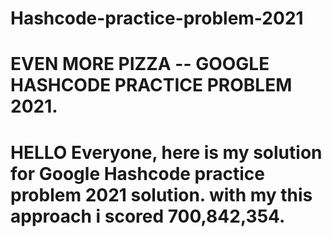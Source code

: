 # Hashcode-practice-problem-2021
# EVEN MORE PIZZA -- GOOGLE HASHCODE PRACTICE PROBLEM 2021.
# HELLO Everyone, here is my solution for Google Hashcode practice problem 2021 solution. with my this approach i scored 700,842,354.  
